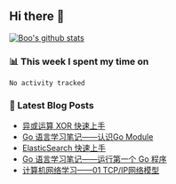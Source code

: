 ## Hi there 👋

[![Boo's github stats](https://github-readme-stats.vercel.app/api?username=0xAiKang)](https://github.com/anuraghazra/github-readme-stats)

<!-- [![Most Used Langs](https://github-readme-stats.vercel.app/api/top-langs/?username=0xAiKang)](https://github.com/anuraghazra/github-readme-stats) -->

### 📊 This week I spent my time on
<!--START_SECTION:waka-->

```text
No activity tracked
```

<!--END_SECTION:waka-->

### 📕 Latest Blog Posts
<!-- BLOG-POST-LIST:START -->
- [异或运算 XOR 快速上手](https://www.0x2beace.com/different-calculations-xor-rapid-skill/)
- [Go 语言学习笔记——认识Go Module](https://www.0x2beace.com/go-language-study-notes-get-to-know-go-module/)
- [ElasticSearch 快速上手](https://www.0x2beace.com/elasticsearch-quick-start/)
- [Go 语言学习笔记——运行第一个 Go 程序](https://www.0x2beace.com/go-language-learning-manual%E2%80%94%E2%80%94transportation-first-go-procedure/)
- [计算机网络学习——01 TCP/IP网络模型](https://www.0x2beace.com/computer-network-learning-01-tcp-ip-network-model/)
<!-- BLOG-POST-LIST:END -->


